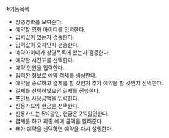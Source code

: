 #기능목록
- 상영영화를 보여준다.
- 예약할 영화 아이디를 입력한다.
- 입력값이 있는지 검증한다.
- 입력값이 숫자인지 검증한다.
- 예약아이디가 상영목록에 있는지 검증한다.
- 예약할 시간표를 선택한다.
- 예약 인원을 입력한다.
- 입력한 정보로 예약 객체를 생성한다.
- 예약을 종료하고 결제를 할 것인지 추가 예약을 할 것인지 선택한다.
- 결제를 선택하였으면 결제를 진행한다.
- 포인트 사용금액을 입력한다.
- 신용카드와 현금을 선택한다.
- 신용카드는 5%할인, 현금은 2%할인한다.
- 결제를 하고 최종 예매 금액을 알려준다.
- 추가 예약을 선택하면 예약을 다시 실행한다.
